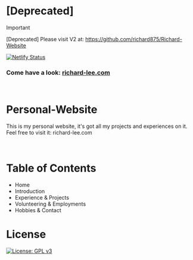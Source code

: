 # [Deprecated]

> [!IMPORTANT]  
> [Deprecated] Please visit V2 at: https://github.com/richard875/Richard-Website

[![Netlify Status](https://api.netlify.com/api/v1/badges/1d917ce8-19b0-47b0-954b-f48f9f31a0a3/deploy-status)](https://app.netlify.com/sites/richard-lee/deploys)

### Come have a look: <a href="https://richard-lee.com/" target="_blank">richard-lee.com</a>

<br/>

# Personal-Website

This is my personal website, it's got all my projects and experiences on it. Feel free to visit it: richard-lee.com

<br/>

# Table of Contents

- Home
- Introduction
- Experience & Projects
- Volunteering & Employments
- Hobbies & Contact

# License

[![License: GPL v3](https://img.shields.io/badge/License-GPLv3-blue.svg)](https://www.gnu.org/licenses/gpl-3.0)
